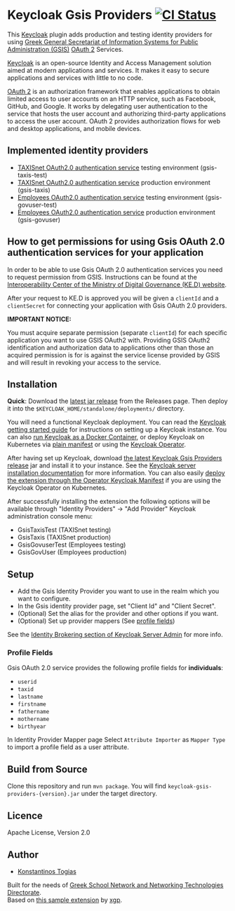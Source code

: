 # Keycloak Gsis Providers [![CI Status](https://github.com/cti-nts/keycloak-gsis-providers/actions/workflows/ci.yml/badge.svg)](https://github.com/cti-nts/keycloak-gsis-providers/actions/workflows/ci.yml?query=workflow%3ACI+branch%3Amain)

This [Keycloak](https://www.keycloak.org/) plugin adds production and testing identity providers for using [Greek General Secretariat of Information Systems for Public Administration (GSIS)](https://gsis.gr/en) [OAuth 2](https://oauth.net/2/) Services.

[Keycloak](https://www.keycloak.org/) is an open-source Identity and Access Management solution aimed at modern applications and services. It makes it easy to secure applications and services with little to no code.

[OAuth 2](https://oauth.net/2/) is an authorization framework that enables applications to obtain limited access to user accounts on an HTTP service, such as Facebook, GitHub, and Google. It works by delegating user authentication to the service that hosts the user account and authorizing third-party applications to access the user account. OAuth 2 provides authorization flows for web and desktop applications, and mobile devices.

## Implemented identity providers

- [TAXISnet OAuth2.0 authentication service](https://www.gsis.gr/dimosia-dioikisi/ked/webservices/oauth20) testing environment (gsis-taxis-test)
- [TAXISnet OAuth2.0 authentication service](https://www.gsis.gr/dimosia-dioikisi/ked/webservices/oauth20) production environment (gsis-taxis)
- [Employees OAuth2.0 authentication service](https://www.gsis.gr/dimosia-dioikisi/ked/webservices/oAuth2.0.PA) testing environment (gsis-govuser-test)
- [Employees OAuth2.0 authentication service](https://www.gsis.gr/dimosia-dioikisi/ked/webservices/oAuth2.0.PA) production environment (gsis-govuser)

## How to get permissions for using Gsis OAuth 2.0 authentication services for your application

In order to be able to use Gsis OAuth 2.0 authentication services you need to request permission from GSIS. Instructions can be found at the [Interoperability Center of the Ministry of Digital Governance (KE.D) website](https://www.gsis.gr/en/public-administration/ked).

After your request to KE.D is approved you will be given a `clientId` and a `clientSecret` for connecting your application with Gsis OAuth 2.0 providers.

**IMPORTANT NOTICE:**

You must acquire separate permission (separate `clientId`) for each specific application you want to use GSIS OAuth2 with. Providing GSIS OAuth2 identification and authorization data to applications other than those an acquired permission is for is against the service license provided by GSIS and will result in revoking your access to the service.

## Installation

**Quick**: Download the [latest jar release](https://github.com/cti-nts/keycloak-gsis-providers/releases/latest) from the Releases page. Then deploy it into the `$KEYCLOAK_HOME/standalone/deployments/` directory.

You will need a functional Keycloak deployment. You can read the [Keycloak getting started guide](https://www.keycloak.org/docs/latest/getting_started/) for instructions on setting up a Keycloak instance. You can also [run Keycloak as a Docker Container](https://www.keycloak.org/getting-started/getting-started-docker), or deploy Keycloak on Kubernetes via [plain manifest](https://www.keycloak.org/getting-started/getting-started-kube) or using the [Keycloak Operator](https://www.keycloak.org/getting-started/getting-started-operator-kubernetes).

After having set up Keycloak, download [the latest Keycloak Gsis Providers release](https://github.com/cti-nts/keycloak-gsis-providers/releases/latest) jar and install it to your instance. See the [Keycloak server installation documentation](https://www.keycloak.org/docs/latest/server_installation/index.html#distribution-directory-structure) for more information. You can also easily [deploy the extension through the Operator Keycloak Manifest](https://www.keycloak.org/docs/latest/server_installation/index.html#_operator-extensions) if you are using the Keycloak Operator on Kubernetes.

After successfully installing the extension the following options will be available through "Identity Providers" → "Add Provider" Keycloak administration console menu:

- GsisTaxisTest (TAXISnet testing)
- GsisTaxis (TAXISnet production)
- GsisGovuserTest (Employees testing)
- GsisGovUser (Employees production)

## Setup

- Add the Gsis Identity Provider you want to use in the realm which you want to configure.
- In the Gsis identity provider page, set "Client Id" and "Client Secret".
- (Optional) Set the alias for the provider and other options if you want.
- (Optional) Set up provider mappers (See [profile fields](#profile-fields))

See the [Identity Brokering section of Keycloak Server Admin](https://www.keycloak.org/docs/latest/server_admin/index.html#_identity_broker) for more info.

### Profile Fields

Gsis OAuth 2.0 service provides the following profile fields for **individuals**:

- `userid`
- `taxid`
- `lastname`
- `firstname`
- `fathername`
- `mothername`
- `birthyear`

In Identity Provider Mapper page Select `Attribute Importer` as `Mapper Type` to import a profile field as a user attribute.

## Build from Source

Clone this repository and run `mvn package`. You will find `keycloak-gsis-providers-{version}.jar` under the target directory.

## Licence

Apache License, Version 2.0

## Author

- [Konstantinos Togias](https://github.com/ktogias)

Built for the needs of [Greek School Network and Networking Technologies Directorate](http://nts.cti.gr/).  
Based on [this sample extension](https://github.com/xgp/keycloak-moneybird-idp) by [xgp](https://github.com/xgp).
